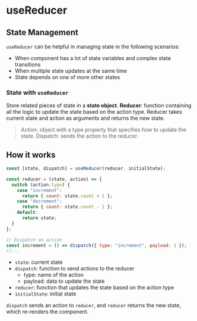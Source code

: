 # useReducer

## State Management

`useReducer` can be helpful in managing state in the following scenarios:

- When component has a lot of state variables and complex state transitions
- When multiple state updates at the same time
- State depends on one of more other states

### State with `useReducer`

Store related pieces of state in a **state object**.
**Reducer**: function containing all the logic to update the state based on the action type. Reducer takes current state and action as arguments and returns the new state.

> Action: object with a type property that specifies how to update the state.
> Dispatch: sends the action to the reducer.

## How it works

```jsx
const [state, dispatch] = useReducer(reducer, initialState);

const reducer = (state, action) => {
  switch (action.type) {
    case "increment":
      return { count: state.count + 1 };
    case "decrement":
      return { count: state.count - 1 };
    default:
      return state;
  }
};

// Dispatch an action
const increment = () => dispatch({ type: "increment", payload: 1 });
//...
```

- `state`: current state
- `dispatch`: function to send actions to the reducer
  - type: name of the action
  - payload: data to update the state
- `reducer`: function that updates the state based on the action type
- `initialState`: initial state

`dispatch` sends an action to `reducer`, and `reducer` returns the new state, which re-renders the component.
